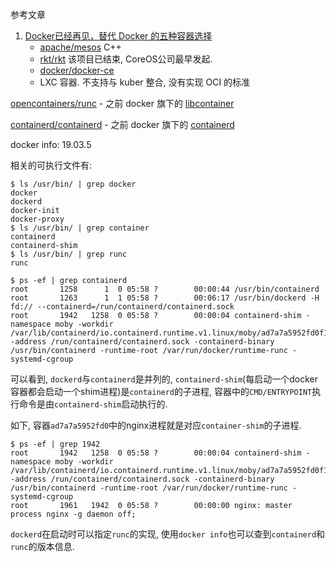 参考文章

1. [Docker已经再见，替代 Docker 的五种容器选择](https://cloud.tencent.com/developer/article/1422822)
    - [apache/mesos](https://github.com/apache/mesos) C++
    - [rkt/rkt](https://github.com/rkt/rkt) 该项目已结束, CoreOS公司最早发起.
    - [docker/docker-ce](https://github.com/docker/docker-ce)
    - LXC 容器. 不支持与 kuber 整合, 没有实现 OCI 的标准

[opencontainers/runc](https://github.com/opencontainers/runc)
    - 之前 docker 旗下的 [libcontainer](https://github.com/docker-archive/libcontainer)

[containerd/containerd](https://github.com/containerd/containerd)
    - 之前 docker 旗下的 [containerd](https://github.com/docker-archive/containerd)

docker info: 19.03.5

相关的可执行文件有:

```console
$ ls /usr/bin/ | grep docker
docker
dockerd
docker-init
docker-proxy
$ ls /usr/bin/ | grep container
containerd
containerd-shim
$ ls /usr/bin/ | grep runc
runc
```

```console
$ ps -ef | grep containerd
root       1258      1  0 05:58 ?        00:00:44 /usr/bin/containerd
root       1263      1  1 05:58 ?        00:06:17 /usr/bin/dockerd -H fd:// --containerd=/run/containerd/containerd.sock
root       1942   1258  0 05:58 ?        00:00:04 containerd-shim -namespace moby -workdir /var/lib/containerd/io.containerd.runtime.v1.linux/moby/ad7a7a5952fd0f1b6637d49cdb673d73b73b65d750f21a734b133d8e07e25b98 -address /run/containerd/containerd.sock -containerd-binary /usr/bin/containerd -runtime-root /var/run/docker/runtime-runc -systemd-cgroup
```

可以看到, `dockerd`与`containerd`是并列的, `containerd-shim`(每启动一个docker容器都会启动一个shim进程)是`containerd`的子进程, 容器中的`CMD/ENTRYPOINT`执行命令是由`containerd-shim`启动执行的. 

如下, 容器`ad7a7a5952fd0`中的nginx进程就是对应`container-shim`的子进程.

```console
$ ps -ef | grep 1942
root       1942   1258  0 05:58 ?        00:00:04 containerd-shim -namespace moby -workdir /var/lib/containerd/io.containerd.runtime.v1.linux/moby/ad7a7a5952fd0f1b6637d49cdb673d73b73b65d750f21a734b133d8e07e25b98 -address /run/containerd/containerd.sock -containerd-binary /usr/bin/containerd -runtime-root /var/run/docker/runtime-runc -systemd-cgroup
root       1961   1942  0 05:58 ?        00:00:00 nginx: master process nginx -g daemon off;
```

`dockerd`在启动时可以指定`runc`的实现, 使用`docker info`也可以查到`containerd`和`runc`的版本信息.

